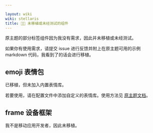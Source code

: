 ```yaml
---

layout: wiki
wiki: stellaris
title: 😶‍🌫️ 未移植或未经测试的组件
---
```


原主题的部分标签组件因为我没有需求，因此并未移植或未经测试。

如果你有使用需求，请提交 issue 进行反馈并附上在原主题可用的示例 markdown 代码，我看到了的话会进行移植。

## emoji 表情包

已移植，但未加入内置表情库。

若要使用，请在配置文件中添加自定义的表情库。使用方法见 [原主题文档](https://xaoxuu.com/wiki/stellar/tag-plugins/express/#emoji-%E8%A1%A8%E6%83%85%E5%8C%85)。

## frame 设备框架

我不是移动应用开发者，因此未移植。
